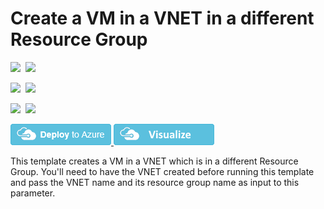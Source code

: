 # Create a VM in a VNET in a different Resource Group

<IMG SRC="https://azurequickstartsservice.blob.core.windows.net/badges/201-vm-different-rg-vnet/PublicLastTestDate.svg" />&nbsp;
<IMG SRC="https://azurequickstartsservice.blob.core.windows.net/badges/201-vm-different-rg-vnet/PublicDeployment.svg" />&nbsp;

<IMG SRC="https://azurequickstartsservice.blob.core.windows.net/badges/201-vm-different-rg-vnet/FairfaxLastTestDate.svg" />&nbsp;
<IMG SRC="https://azurequickstartsservice.blob.core.windows.net/badges/201-vm-different-rg-vnet/FairfaxDeployment.svg" />&nbsp;

<IMG SRC="https://azurequickstartsservice.blob.core.windows.net/badges/201-vm-different-rg-vnet/BestPracticeResult.svg" />&nbsp;
<IMG SRC="https://azurequickstartsservice.blob.core.windows.net/badges/201-vm-different-rg-vnet/CredScanResult.svg" />&nbsp;

<a href="https://portal.azure.com/#create/Microsoft.Template/uri/https%3A%2F%2Fraw.githubusercontent.com%2FAzure%2Fazure-quickstart-templates%2Fmaster%2F201-vm-different-rg-vnet%2Fazuredeploy.json" target="_blank">
    <img src="https://raw.githubusercontent.com/Azure/azure-quickstart-templates/master/1-CONTRIBUTION-GUIDE/images/deploytoazure.png"/>
</a>
<a href="http://armviz.io/#/?load=https%3A%2F%2Fraw.githubusercontent.com%2FAzure%2Fazure-quickstart-templates%2Fmaster%2F201-vm-different-rg-vnet%2Fazuredeploy.json" target="_blank">
    <img src="https://raw.githubusercontent.com/Azure/azure-quickstart-templates/master/1-CONTRIBUTION-GUIDE/images/visualizebutton.png"/>
</a>

This template creates a VM in a VNET which is in a different Resource Group. You'll need to have the VNET created before running this template and pass the VNET name and its resource group name as input to this parameter.

